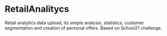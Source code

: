 # RetailAnalitycs
Retail analytics data upload, its simple analysis, statistics, customer segmentation and creation of personal offers. Based on School21 challenge.
